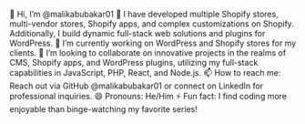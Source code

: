 👋 Hi, I’m @malikabubakar01
👀 I have developed multiple Shopify stores, multi-vendor stores, Shopify apps, and complex customizations on Shopify. Additionally, I build dynamic full-stack web solutions and plugins for WordPress.
🌱 I’m currently working on WordPress and Shopify stores for my clients. 
💞️ I’m looking to collaborate on innovative projects in the realms of CMS, Shopify apps, and WordPress plugins, utilizing my full-stack capabilities in JavaScript, PHP, React, and Node.js.
📫 How to reach me: Reach out via GitHub @malikabubakar01 or connect on LinkedIn for professional inquiries.
😄 Pronouns: He/Him
⚡ Fun fact: I find coding more enjoyable than binge-watching my favorite series!

<!---
malikabubakar01/malikabubakar01 is a ✨ special ✨ repository because its `README.md` (this file) appears on your GitHub profile.
You can click the Preview link to take a look at your changes.
--->
